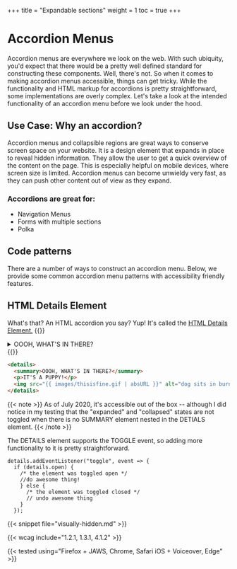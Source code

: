 +++
title = "Expandable sections"
weight = 1
toc = true
+++

# Accordion Menus
Accordion menus are everywhere we look on the web. With such ubiquity, you'd expect that there would be a pretty well defined standard for constructing these components. Well, there's not. So when it comes to making accordion menus accessible, things can get tricky. While the functionality and HTML markup for accordions is pretty straightforward, some implementations are overly complex. Let's take a look at the intended functionality of an accordion menu before we look under the hood.

## Use Case: Why an accordion?

Accordion menus and collapsible regions are great ways to conserve screen space on your website. It is a design element that expands in place to reveal hidden information. They allow the user to get a quick overview of the content on the page. This is especially helpful on mobile devices, where screen size is limited. Accordion menus can become unwieldy very fast, as they can push other content out of view as they expand.

### Accordions are great for:
 - Navigation Menus
 - Forms with multiple sections
 - Polka


## Code patterns

There are a number of ways to construct an accordion menu. Below, we provide some common accordion menu patterns with accessibility friendly features.

## HTML Details Element

What's that? An HTML accordion you say? Yup! It's called the <a href="https://developer.mozilla.org/en-US/docs/Web/HTML/Element/details">HTML Details Element.</a>
{{<demo caption="Basic HTML Details Element">}}
<details>
  <summary>OOOH, WHAT'S IN THERE?</summary>
  <p>IT'S A PUPPY!</p>
  <img src="{{ images/thisisfine.gif | absURL }}" alt="dog sits in burning house drinking coffee saying, this is fine"/>
</details>
{{</demo>}}

```html
<details>
  <summary>OOOH, WHAT'S IN THERE?</summary>
  <p>IT'S A PUPPY!</p>
  <img src="{{ images/thisisfine.gif | absURL }}" alt="dog sits in burning house drinking coffee saying, this is fine"/>
</details>
```

{{< note >}}
As of July 2020, it's accessible out of the box -- although I did notice in my testing that the "expanded" and "collapsed" states are not toggled when there is no SUMMARY element nested in the DETIALS element.
{{< /note >}}

The DETAILS element supports the TOGGLE event, so adding more functionality to it is pretty straightforward.

```JS
details.addEventListener("toggle", event => {
  if (details.open) {
    /* the element was toggled open */
    //do awesome thing!
    } else {
      /* the element was toggled closed */
      // undo awesome thing
    }
  });
```

{{< snippet file="visually-hidden.md" >}}

{{< wcag include="1.2.1, 1.3.1, 4.1.2" >}}

{{< tested using="Firefox + JAWS, Chrome, Safari iOS + Voiceover, Edge" >}}


